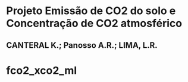 
# Projeto Emissão de CO2 do solo e Concentração de CO2 atmosférico

## CANTERAL K.; Panosso A.R.; LIMA, L.R.

<!-- README.md is generated from README.Rmd. Please edit that file -->

# fco2\_xco2\_ml

<!-- badges: start -->
<!-- badges: end -->
